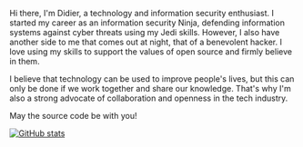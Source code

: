 Hi there, I'm Didier, a technology and information security enthusiast. I started my career as an information security Ninja, defending information systems against cyber threats using my Jedi skills. However, I also have another side to me that comes out at night, that of a benevolent hacker. I love using my skills to support the values of open source and firmly believe in them.

I believe that technology can be used to improve people's lives, but this can only be done if we work together and share our knowledge. That's why I'm also a strong advocate of collaboration and openness in the tech industry.

May the source code be with you!

[![GitHub stats](https://github-readme-stats.vercel.app/api?username=dbarzin&count_private=true&show_icons=true)](https://github.com/dbarzin)
